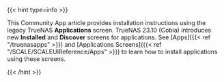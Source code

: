 &NewLine;

{{< hint type=info >}}

This Community App article provides installation instructions using the legacy TrueNAS **Applications** screen.
TrueNAS 23.10 (Cobia) introduces new **Installed** and **Discover** screens for applications.
See [Apps]({{< ref "/truenasapps" >}}) and [Applications Screens]({{< ref "/SCALE/SCALEUIReference/Apps" >}}) to learn how to install applications using these screens.

{{< /hint >}}
